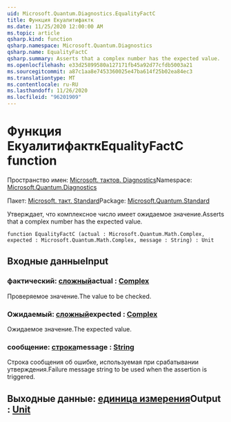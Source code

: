 ```yaml
---
uid: Microsoft.Quantum.Diagnostics.EqualityFactC
title: Функция Екуалитифактк
ms.date: 11/25/2020 12:00:00 AM
ms.topic: article
qsharp.kind: function
qsharp.namespace: Microsoft.Quantum.Diagnostics
qsharp.name: EqualityFactC
qsharp.summary: Asserts that a complex number has the expected value.
ms.openlocfilehash: e33d25899580a127171fb45a92d77cfdb5003a21
ms.sourcegitcommit: a87c1aa8e7453360025e47ba614f25b02ea84ec3
ms.translationtype: MT
ms.contentlocale: ru-RU
ms.lasthandoff: 11/26/2020
ms.locfileid: "96201909"
---
```

# <a name="equalityfactc-function"></a><span data-ttu-id="13334-102">Функция Екуалитифактк</span><span class="sxs-lookup"><span data-stu-id="13334-102">EqualityFactC function</span></span>

<span data-ttu-id="13334-103">Пространство имен: [Microsoft. тактов. Diagnostics](xref:Microsoft.Quantum.Diagnostics)</span><span class="sxs-lookup"><span data-stu-id="13334-103">Namespace: [Microsoft.Quantum.Diagnostics](xref:Microsoft.Quantum.Diagnostics)</span></span>

<span data-ttu-id="13334-104">Пакет: [Microsoft. такт. Standard](https://nuget.org/packages/Microsoft.Quantum.Standard)</span><span class="sxs-lookup"><span data-stu-id="13334-104">Package: [Microsoft.Quantum.Standard](https://nuget.org/packages/Microsoft.Quantum.Standard)</span></span>


<span data-ttu-id="13334-105">Утверждает, что комплексное число имеет ожидаемое значение.</span><span class="sxs-lookup"><span data-stu-id="13334-105">Asserts that a complex number has the expected value.</span></span>

```qsharp
function EqualityFactC (actual : Microsoft.Quantum.Math.Complex, expected : Microsoft.Quantum.Math.Complex, message : String) : Unit
```


## <a name="input"></a><span data-ttu-id="13334-106">Входные данные</span><span class="sxs-lookup"><span data-stu-id="13334-106">Input</span></span>

### <a name="actual--complex"></a><span data-ttu-id="13334-107">фактический: [сложный](xref:Microsoft.Quantum.Math.Complex)</span><span class="sxs-lookup"><span data-stu-id="13334-107">actual : [Complex](xref:Microsoft.Quantum.Math.Complex)</span></span>

<span data-ttu-id="13334-108">Проверяемое значение.</span><span class="sxs-lookup"><span data-stu-id="13334-108">The value to be checked.</span></span>


### <a name="expected--complex"></a><span data-ttu-id="13334-109">Ожидаемый: [сложный](xref:Microsoft.Quantum.Math.Complex)</span><span class="sxs-lookup"><span data-stu-id="13334-109">expected : [Complex](xref:Microsoft.Quantum.Math.Complex)</span></span>

<span data-ttu-id="13334-110">Ожидаемое значение.</span><span class="sxs-lookup"><span data-stu-id="13334-110">The expected value.</span></span>


### <a name="message--string"></a><span data-ttu-id="13334-111">сообщение: [строка](xref:microsoft.quantum.lang-ref.string)</span><span class="sxs-lookup"><span data-stu-id="13334-111">message : [String](xref:microsoft.quantum.lang-ref.string)</span></span>

<span data-ttu-id="13334-112">Строка сообщения об ошибке, используемая при срабатывании утверждения.</span><span class="sxs-lookup"><span data-stu-id="13334-112">Failure message string to be used when the assertion is triggered.</span></span>



## <a name="output--unit"></a><span data-ttu-id="13334-113">Выходные данные: [единица измерения](xref:microsoft.quantum.lang-ref.unit)</span><span class="sxs-lookup"><span data-stu-id="13334-113">Output : [Unit](xref:microsoft.quantum.lang-ref.unit)</span></span>

